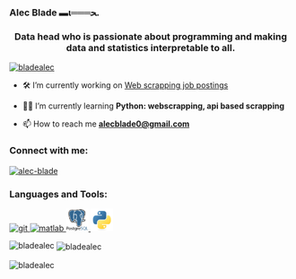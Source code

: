 <h3 align="left">Alec Blade ▬ι═══ﺤ.</h3>

<h3 align="center">Data head who is passionate about programming and making data and statistics interpretable to all.</h3>

<p align="left"> <a href="https://github.com/ryo-ma/github-profile-trophy"><img src="https://github-profile-trophy.vercel.app/?username=bladealec" alt="bladealec" /></a> </p>

- 🛠 I’m currently working on [Web scrapping job postings](https://github.com/bladealec/datajob_postings)

- 👨‍💻 I’m currently learning **Python: webscrapping, api based scrapping**

- 📫 How to reach me **alecblade0@gmail.com**

<h3 align="left">Connect with me:</h3>
<p align="left">
<a href="https://linkedin.com/in/alec-blade" target="blank"><img align="center" src="https://raw.githubusercontent.com/rahuldkjain/github-profile-readme-generator/master/src/images/icons/Social/linked-in-alt.svg" alt="alec-blade" height="30" width="40" /></a>
</p>

<h3 align="left">Languages and Tools:</h3>
<p align="left"> <a href="https://git-scm.com/" target="_blank" rel="noreferrer"> <img src="https://www.vectorlogo.zone/logos/git-scm/git-scm-icon.svg" alt="git" width="40" height="40"/> </a> <a href="https://www.mathworks.com/" target="_blank" rel="noreferrer"> <img src="https://upload.wikimedia.org/wikipedia/commons/2/21/Matlab_Logo.png" alt="matlab" width="40" height="40"/> </a> <a href="https://www.postgresql.org" target="_blank" rel="noreferrer"> <img src="https://raw.githubusercontent.com/devicons/devicon/master/icons/postgresql/postgresql-original-wordmark.svg" alt="postgresql" width="40" height="40"/> </a> <a href="https://www.python.org" target="_blank" rel="noreferrer"> <img src="https://raw.githubusercontent.com/devicons/devicon/master/icons/python/python-original.svg" alt="python" width="40" height="40"/> </a> </p>

<p><img align="left" src="https://github-readme-stats.vercel.app/api/top-langs?username=bladealec&show_icons=true&locale=en&layout=compact" alt="bladealec" /></p>

<p>&nbsp;<img align="center" src="https://github-readme-stats.vercel.app/api?username=bladealec&show_icons=true&locale=en" alt="bladealec" /></p>

<p><img align="center" src="https://github-readme-streak-stats.herokuapp.com/?user=bladealec&" alt="bladealec" /></p>
